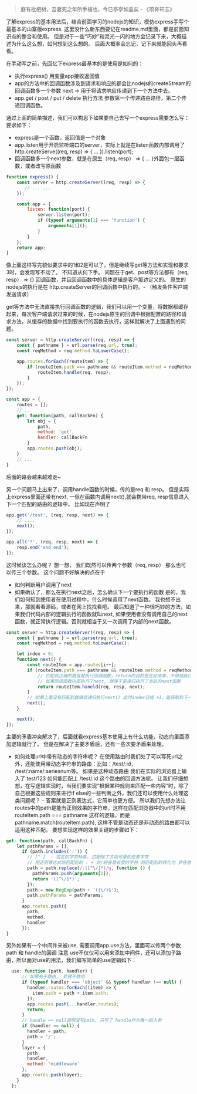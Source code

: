 > 庭有枇杷树，吾妻死之年所手植也，今已亭亭如盖矣 - 《项脊轩志》

了解express的基本用法后，结合前面学习的nodejs的知识，模仿express手写个最基本的山寨版express.
这里没什么新东西要记在readme.md里面，都是前面知识点的整合和使用。
但是对于一些“巧妙”和灵光一闪的地方会记录下来，大概描述为什么这么想，如何想到这么想的。
后面大概率会忘记，记下来就能回头再看看。

在手动写之前，先回忆下express最基本的是使用是如何的：
* 执行express() 用变量app接收返回值
* app的方法中的回调函数涉及到请求和响应的都会比nodejs的createStream的回调函数多一个参数 next -> 用于将请求响应传递到下一个方法中去。
* app.get / post / put / delete 执行方法 参数第一个传递路由路径，第二个传递回调函数。

通过上面的简单描述，我们可以构思下如果要自己去写一个express需要怎么写：
要求如下：
* express是一个函数，返回值是一个对象
* app.listen用于开启监听端口的server，实际上就是在listen函数内部调用了 http.createServe((req, resp) => { ... }).listen(port);
* 回调函数多一个next参数，就是在原生（req, resp） => { ... }外面包一层函数，或者改写原函数

```js
function express() {
    const server = http.createServer((req, resp) => {
       // ... ...
    });

    const app = {
        listen: function(port) {
            server.listen(port);
            if (typeof arguments[1] === 'function') {
                arguments[1]();
            }
        }
    }; 
    return app;
}
```

像上面这样写完貌似要求中的1和2是可以了，但是继续写get等方法和实现和要求3时，会发现写不动了。 不知道从何下手。
问题在于get、post等方法都有（req, resp） => {} 回调函数，并且回调函数中的具体逻辑是客户那边定义的。
原生的nodejs的执行是在 http.createServer的回调函数中执行的。- （触发条件客户端发送请求）

get等方法中无法直接执行回调函数的逻辑，我们可以用一个变量，将数据都缓存起来，每次客户端请求过来的时候，在nodejs原生的回调中根据配置的路径和请求方法，从缓存的数据中找到要执行的函数去执行，这样就解决了上面遇到的问题。

``` js
const server = http.createServer((req, resp) => {
    const { pathname } = url.parse(req.url, true);
    const reqMethod = req.method.toLowerCase();

    app.routes.forEach((routeItem) => {
        if (routeItem.path === pathname && routeItem.method = reqMethod) {
            routeItem.handle(req, resp);
        }
    });
});

const app = {
    routes = [];
    // ...
    get: function(path, callBackFn) {
        let obj = {
            path,
            method: 'get',
            handler: callBackFn
        }
        app.routes.push(obj);
    }
    // ...
}
```

后面的路会越来越难走~

另一个问题马上出来了，调用handle函数的时候，传的是req 和 resp。 但是实际上express里面还带有next, 一但在函数内调用next(),就会携带req, resp信息进入下一个匹配的路由的逻辑中。
比如现在声明了
```js
app.get('/test', (req, resp, next) => {
    // ....
    next();
});

app.all('*', (req, resp, next) => {
    resp.end('end end');
});
```
这时候该怎么办呢？
想一想， 我们既然可以传两个参数（req, resp） 那么也可以传三个参数。 这个问题不好解决的点在于
* 如何判断用户调用了next
* 如果确认了，那么在执行next之后，怎么确认下一个要执行的函数
是的，我们如何知到使用者在使用过程中，什么时候调用了next函数。 我也想不出来，那就看看源码，或者在网上找找看吧。
最后知道了一种很巧妙的方法，如果我们代码内部的逻辑执行的函数就叫next, 如果使用者没有调用自己的next函数，就正常执行逻辑。否则就相当于又一次调用了内部的next函数。

```js
const server = http.createServer((req, resp) => {
    const { pathname } = url.parse(req.url, true);
    const reqMethod = req.method.toLowerCase();

    let index = 0;
    function next() {
        const routeItem = app.routes[i++];
        if (routeItem.path === pathname && routeItem.method = reqMethod) {
            // 匹配到正确的路径就执行回调函数，return的目的是在此结束，不继续执行后面的。
            // 如果回调函数内部执行了next, 就等于是递归执行了当前的next函数
            return routeItem.haneld(req, resp, next);
        }
        // 如果上面没有匹配到就继续递归执行next() 此时index已经 +1，能获取到下一个路径的配置信息
        next();
    }

    next();
});
```

主要的矛盾冲突解决了，后面就看express基本使用上有什么功能，动态向里面添加逻辑就行了。
但是在解决了主要矛盾后，还有一些次要矛盾来处理。

* 如何处理url中带有动态的字符串呢？
在使用路由时我们处了可以写死url之外，还能使用带动态字符串的路由：比如：/test/:id， /test/:name/:seriesnum等。
如果是这种动态路由 我们在实际的浏览器上输入了 test/123 如何能匹配上 /test/:id 这个路由的回调方法呢。
让我们仔细想想，在写逻辑实现时，当我们要实现“根据某种规则来匹配一些内容”时，除了自己根据这些规则来进行if else的一些判断之外，我们还可以使用什么处理这类问题呢？ - 答案就是正则表达式，它简单也更方便。
所以我们先想办法让routes中的path是能有正则效果的字符串，这样在匹配浏览器中的url时不用  routeItem.path === pathname 这样的逻辑，而是 pathname.match(routeItem.path), 这样不管是动态还是非动态的路由都可以适用这种匹配。
要想实现这样的效果关键的步骤如下：
```js
get: function(path, callBackFn) {
    let pathParams = [];
      if (path.includes(':')) {
        // [^ ]  - 否定的字符种类. 匹配除了方括号里的任意字符
        // 用正则表达式将匹配到的 : + 非/的任意长度的字符 将匹配到的转化为 非任意长度的字符
        path = path.replace(/:([^\/]*)/g, function () {
          pathParams.push(arguments[1]);
          return '([^\/]*)';
        });
        path = new RegExp(path + '(|\/)$');
        path.pathParams = pathParams;
      }
      app.routes.push({
        path,
        method,
        handler
      });
}
```

另外如果有一个中间件来被use, 需要调用app.use方法，里面可以传两个参数 path 和 handle的回调
注意 use不仅仅可以用来添加中间件，还可以添加子路由，所以面对use的用法，我们编写简单的use逻辑如下：
```js
  use: function (path, handler) {
      // 如果有子路由， 处理子路由
      if (typeof handler === 'object' && typeof handler !== null) {
        handler.routes.forEach((item) => {
          item.path = path + item.path;
        });
        app.routes.push(...handler.routes);
        return;
      }
      // handle == null说明没写path, 只写了 handle作为唯一的入参
      if (handler == null) {
        handler = path;
        path = '/';
      }
      layer = {
        path,
        handler,
        method: 'middleware'
      };
      app.routes.push(layer);
    }
  };
```
